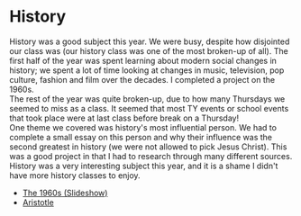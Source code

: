 <html>
<h1>History</h1>
<body>
  <p>History was a good subject this year. We were busy, despite how disjointed our class was (our history class was one of the most broken-up of all). The first half of the year was spent learning about modern social changes in history; we spent a lot of time looking at changes in music, television, pop culture, fashion and film over the decades. I completed a project on the 1960s.<br>The rest of the year was quite broken-up, due to how many Thursdays we seemed to miss as a class. It seemed that most TY events or school events that took place were at last class before break on a Thursday!<br>One theme we covered was history's most influential person. We had to complete a small essay on this person and why their influence was the second greatest in history (we were not allowed to pick Jesus Christ). This was a good project in that I had to research through many different sources.<br>History was a very interesting subject this year, and it is a shame I didn't have more history classes to enjoy.</p>
  <ul>
  <li><a href = "https://docs.google.com/presentation/d/1Xw3_KfDaxnIEOvPrGyxBZ6Ka96osPXPcqlt6OQLublg/pub?start=true&loop=true&delayms=10000&embed=true" target = "_blank">The 1960s (Slideshow)</a></li>
  <li><a href = "https://docs.google.com/document/d/1KtUnAA1ioeY5febukx4wM3aihc26BW51S9zi8X-F82I/pub" target = "_blank">Aristotle</a></li>
  </ul>
</body>
</html>
